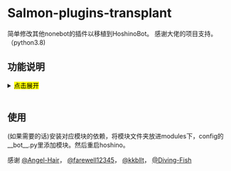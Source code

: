 # Salmon-plugins-transplant

简单修改其他nonebot的插件以移植到HoshinoBot。
感谢大佬的项目支持。（python3.8)

## 功能说明

<details>
<summary><mark> 点击展开</mark></summary>

### 人工智障

重构了之前改过的垃圾废案。支持群聊自定义修改回复概率，优化了之前100%插嘴的问题。开启服务后需要先设定概率才能正常使用功能。需要申请并填入腾讯AI应用的id和key

### 老婆生成器

整活插件。发送老婆帮助可以查看相关指令。

（不是很阳间的功能，默认关闭需要启用服务，使用前请三思）。

启用模块前请修改hoshino的chat.py里“老婆”的指令回复以解除冲突（当然改这玩意的__init__.py也可以）

### 搜图

整合了 SauceNAO 和 ascii2d 的识图插件。可以自行修改超时时间、返回数量等。需要填入SauceNAO的APIkey。安装依赖kth_timeoutdecorator

### 自检

简单的服务器自检插件。将check.py.example文件重命名后放入hoshino.config文件夹。安装依赖psutil

### steam促销查询/免费游戏领取

steam或其他平台游戏促销/喜加一的查询插件。需要安装依赖nest_asyncio

### 日语词典

日语词典查询插件。需要安装依赖kth_timeoutdecorator

### 知乎日报

知乎热搜查询插件。

### 天气查询

查询城市的一周天气预报。需要安装依赖jieba

### 迫害龙王

一个迫害龙王插件。需要在res包的img下新建文件夹longwang，把龙王表情包丢进去

### Arcaea查询

关于音游Arcaea的相关查询。发送arc帮助可以查看相关指令。需要安装依赖demjson、websocket-client和Brotli，且将txt文件放到hoshino运行目录

</details>
<br>

## 使用

(如果需要的话)安装对应模块的依赖，将模块文件夹放进modules下，config的__bot__.py里添加模块。然后重启hoshino。

感谢
[@Angel-Hair](https://github.com/Angel-Hair)，
[@farewell12345](https://github.com/farewell12345)，
[@kkbllt](https://github.com/kkbllt)，
[@Diving-Fish](https://github.com/Diving-Fish)
